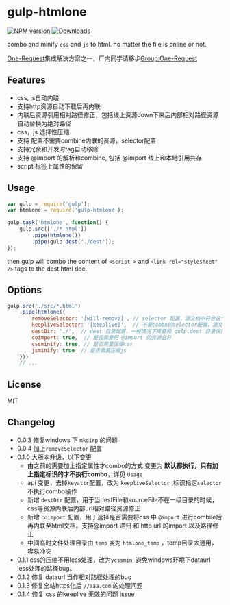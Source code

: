 # gulp-htmlone

[![NPM version][npm-image]][npm-url]
[![Downloads][downloads-image]][downloads-url]

[npm-image]: https://img.shields.io/npm/v/gulp-htmlone.svg?style=flat-square
[npm-url]: https://npmjs.org/package/gulp-htmlone
[downloads-image]: http://img.shields.io/npm/dm/gulp-htmlone.svg?style=flat-square
[downloads-url]: https://npmjs.org/package/gulp-htmlone

combo and minify `css` and `js` to html. no matter the file is online or not.

[One-Request](http://gitlab.alibaba-inc.com/groups/one-request)集成解决方案之一，厂内同学请移步[Group:One-Request](http://gitlab.alibaba-inc.com/groups/one-request)

## Features

+ css, js自动内联
+ 支持http资源自动下载后再内联
+ 内联后资源引用相对路径修正，包括线上资源down下来后内部相对路径资源自动替换为绝对路径
+ css，js 选择性压缩
+ 支持 配置不需要combine内联的资源，selector配置
+ 支持冗余和开发时tag自动移除
+ 支持 @import 的解析和combine, 包括 @import 线上和本地引用共存
+ script 标签上属性的保留

## Usage

```javascript
var gulp = require('gulp');
var htmlone = require('gulp-htmlone');

gulp.task('htmlone', function() {
    gulp.src(['./*.html'])
        .pipe(htmlone())
        .pipe(gulp.dest('./dest'));
});
```
then gulp will combo the content of `<script >` and `<link rel="stylesheet" />` tags to the dest html doc.

## Options
```javascript
gulp.src('./src/*.html')
    .pipe(htmlone({
    	removeSelector: '[will-remove]', // selector 配置，源文档中符合这个selector的标签将自动移除
        keepliveSelector: '[keeplive]',  // 不要combo的selector配置，源文档中符合这个selector的将保持原状
        destDir: './',  // dest 目录配置，一般情况下需要和 gulp.dest 目录保持一致，用于修正相对路径资源
        coimport: true,  // 是否需要把 @import 的资源合并
        cssminify: true, // 是否需要压缩css
        jsminify: true  // 是否需要压缩js
    }))
    // ...
```

## License
MIT

## Changelog

- 0.0.3 修复windows 下 `mkdirp` 的问题
- 0.0.4 加上`removeSelector` 配置
- 0.1.0 大版本升级，以下变更
  + 由之前的需要加上指定属性才combo的方式 变更为 **默认都执行，只有加上指定标识的才不执行combo**，详见 `Usage`
  + api 变更，去掉`keyattr`配置，改为 `keepliveSelector` ,标识指定`selector`不执行combo操作
  + 新增 `destDir` 配置，用于当destFile和sourceFile不在一级目录的时候，css等资源内联后内部url相对路径资源修正
  + 新增 `coimport` 配置，用于选择是否需要将css 中 `@import` 进行combile后再内联至html文档。支持@import 递归 和 http url 的import 以及路径修正
  + 中间临时文件处理目录由 `temp` 变为 `htmlone_temp` ，temp目录太通用，容易冲突
- 0.1.1 css的压缩不用less处理，改为`ycssmin`, 避免windows环境下dataurl less处理的路径bug。
- 0.1.2 修复 dataurl 当作相对路径处理的bug
- 0.1.3 修复全站https化后 `//aaa.com` 的处理问题
- 0.1.4 修复 css 的keeplive 无效的问题 [issue](http://gitlab.alibaba-inc.com/one-request/or-htmlone-gulp/issues/10)
